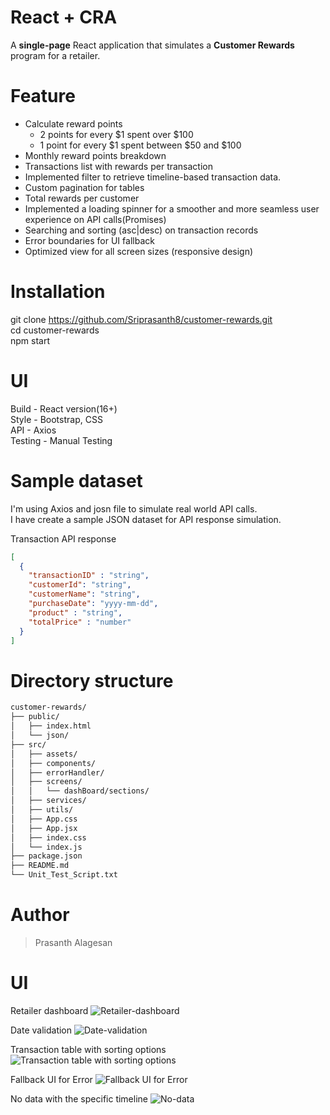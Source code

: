 # React + CRA
A **single-page** React application that simulates a **Customer Rewards** program for a retailer.

# Feature
- Calculate reward points<br/>
    - 2 points for every $1 spent over $100<br/>
    - 1 point for every $1 spent between $50 and $100<br/>
- Monthly reward points breakdown<br/>
- Transactions list with rewards per transaction<br/>
- Implemented filter to retrieve timeline-based transaction data.<br/>
- Custom pagination for tables<br/>
- Total rewards per customer<br/>
- Implemented a loading spinner for a smoother and more seamless user experience on API calls(Promises)<br/>
- Searching and sorting (asc|desc) on transaction records<br/>
- Error boundaries for UI fallback<br/>
- Optimized view for all screen sizes (responsive design)<br/>

# Installation
git clone https://github.com/Sriprasanth8/customer-rewards.git<br/>
cd customer-rewards<br/>
npm start<br/>

# UI
Build - React version(16+)<br/>
Style - Bootstrap, CSS<br/>
API - Axios<br/>
Testing - Manual Testing<br/>

# Sample dataset
I'm using Axios and josn file to simulate real world API calls.<br/>
I have create a sample JSON dataset for API response simulation.<br/>

Transaction API response<br/>
```json
[
  {
    "transactionID" : "string",
    "customerId": "string",
    "customerName": "string",
    "purchaseDate": "yyyy-mm-dd",
    "product" : "string",
    "totalPrice" : "number"
  }
]
```

# Directory structure
```bash
customer-rewards/
├── public/
│   ├── index.html
│   └── json/
├── src/
│   ├── assets/
│   ├── components/
│   ├── errorHandler/
│   ├── screens/
│   │   └── dashBoard/sections/
│   ├── services/
│   ├── utils/
│   ├── App.css
│   ├── App.jsx
│   ├── index.css
│   └── index.js
├── package.json
├── README.md
└── Unit_Test_Script.txt
```

# Author
> Prasanth Alagesan

# UI
Retailer dashboard
<img src="./src/assets/uiImages/Landing-page.png" alt="Retailer-dashboard" />

Date validation
<img src="./src/assets/uiImages/Date-validation.png"  alt="Date-validation" />

Transaction table with sorting options
<img src="./src/assets/uiImages/Datas-for-specific-timeline.png" alt="Transaction table with sorting options" />

Fallback UI for Error
<img src="./src/assets/uiImages/Fallback-ui.png"  alt="Fallback UI for Error" />

No data with the specific timeline
<img src="./src/assets/uiImages/No-data.png"  alt="No-data" />
